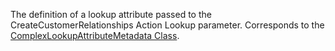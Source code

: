 The definition of a lookup attribute passed to the CreateCustomerRelationships Action Lookup parameter.
Corresponds to the [ComplexLookupAttributeMetadata Class](https://msdn.microsoft.com/library/microsoft.xrm.sdk.metadata.lookupattributemetadata.aspx).
